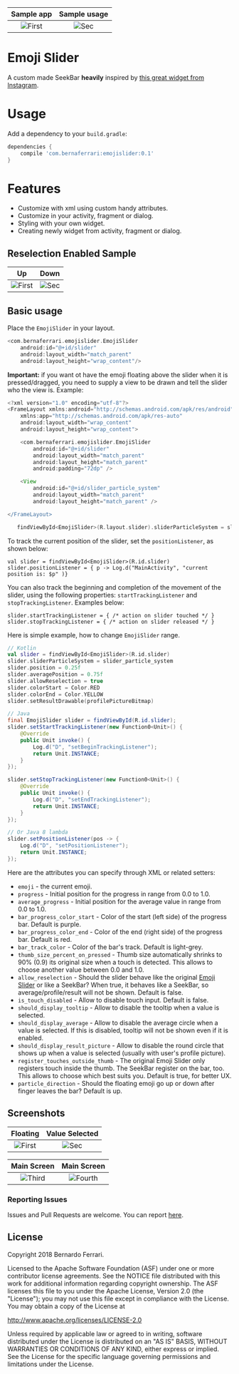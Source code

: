 | Sample app | Sample usage |
|:-:|:-:|
| ![First](assets/ig_slider.gif?raw=true) | ![Sec](assets/sample_2.gif?raw=true) |

Emoji Slider
============

A custom made SeekBar **heavily** inspired by [this great widget from Instagram](https://instagram-press.com/blog/2018/05/10/introducing-the-emoji-slider/).

# Usage
Add a dependency to your `build.gradle`:
```groovy
dependencies {
    compile 'com.bernaferrari:emojislider:0.1'
}
```

# Features
- Customize with xml using custom handy attributes.
- Customize in your activity, fragment or dialog.
- Styling with your own widget.
- Creating newly widget from activity, fragment or dialog.

## Reselection Enabled Sample

| Up | Down |
|:-:|:-:|
| ![First](assets/up_reselection.gif?raw=true) | ![Sec](assets/down_reselection.gif?raw=true) |

## Basic usage
Place the `EmojiSlider` in your layout.
```groovy
<com.bernaferrari.emojislider.EmojiSlider
    android:id="@+id/slider"
    android:layout_width="match_parent"
    android:layout_height="wrap_content"/>
```

**Important:** if you want ot have the emoji floating above the slider when it is pressed/dragged, you need to supply a view to be drawn and tell the slider who the view is.
Example:

```groovy
<?xml version="1.0" encoding="utf-8"?>
<FrameLayout xmlns:android="http://schemas.android.com/apk/res/android"
    xmlns:app="http://schemas.android.com/apk/res-auto"
    android:layout_width="wrap_content"
    android:layout_height="wrap_content">

    <com.bernaferrari.emojislider.EmojiSlider
        android:id="@+id/slider"
        android:layout_width="match_parent"
        android:layout_height="match_parent"
        android:padding="72dp" />

    <View
        android:id="@+id/slider_particle_system"
        android:layout_width="match_parent"
        android:layout_height="match_parent" />

</FrameLayout>
```

```kotlin
   findViewById<EmojiSlider>(R.layout.slider).sliderParticleSystem = slider_particle_system
```

To track the current position of the slider, set the `positionListener`, as shown below:
```
val slider = findViewById<EmojiSlider>(R.id.slider)
slider.positionListener = { p -> Log.d("MainActivity", "current position is: $p" )}
```

You can also track the beginning and completion of the movement of the slider, using the following properties:
`startTrackingListener` and `stopTrackingListener`. Examples below:
```
slider.startTrackingListener = { /* action on slider touched */ }
slider.stopTrackingListener = { /* action on slider released */ }
```

Here is simple example, how to change `EmojiSlider` range.
```kotlin
// Kotlin
val slider = findViewById<EmojiSlider>(R.id.slider)
slider.sliderParticleSystem = slider_particle_system
slider.position = 0.25f
slider.averagePosition = 0.75f
slider.allowReselection = true
slider.colorStart = Color.RED
slider.colorEnd = Color.YELLOW
slider.setResultDrawable(profilePictureBitmap)

```

```java
// Java
final EmojiSlider slider = findViewById(R.id.slider);
slider.setStartTrackingListener(new Function0<Unit>() {
    @Override
    public Unit invoke() {
        Log.d("D", "setBeginTrackingListener");
        return Unit.INSTANCE;
    }
});

slider.setStopTrackingListener(new Function0<Unit>() {
    @Override
    public Unit invoke() {
        Log.d("D", "setEndTrackingListener");
        return Unit.INSTANCE;
    }
});

// Or Java 8 lambda
slider.setPositionListener(pos -> {
    Log.d("D", "setPositionListener");
    return Unit.INSTANCE;
});
```

Here are the attributes you can specify through XML or related setters:
* `emoji` - the current emoji.
* `progress` - Initial position for the progress in range from 0.0 to 1.0.
* `average_progress` - Initial position for the average value in range from 0.0 to 1.0.
* `bar_progress_color_start` - Color of the start (left side) of the progress bar. Default is purple.
* `bar_progress_color_end` - Color of the end (right side) of the progress bar. Default is red.
* `bar_track_color` - Color of the bar's track. Default is light-grey.
* `thumb_size_percent_on_pressed` - Thumb size automatically shrinks to 90% (0.9) its original size when a touch is detected. This allows to choose another value between 0.0 and 1.0.
* `allow_reselection` - Should the slider behave like the original [Emoji Slider](https://instagram-press.com/blog/2018/05/10/introducing-the-emoji-slider/) or like a SeekBar? When true, it behaves like a SeekBar, so average/profile/result will not be shown. Default is false.
* `is_touch_disabled` - Allow to disable touch input. Default is false.
* `should_display_tooltip` - Allow to disable the tooltip when a value is selected.
* `should_display_average` - Allow to disable the average circle when a value is selected. If this is disabled, tooltip will not be shown even if it is enabled.
* `should_display_result_picture` - Allow to disable the round circle that shows up when a value is selected (usually with user's profile picture).
* `register_touches_outside_thumb` - The original Emoji Slider only registers touch inside the thumb. The SeekBar register on the bar, too. This allows to choose which best suits you. Default is true, for better UX.
* `particle_direction` - Should the floating emoji go up or down after finger leaves the bar? Default is up.

## Screenshots

| Floating | Value Selected |
|:-:|:-:|
| ![First](assets/custom_1.png?raw=true) | ![Sec](assets/custom_2.png?raw=true) |

| Main Screen | Main Screen |
|:-:|:-:|
| ![Third](assets/main_1.png?raw=true) | ![Fourth](assets/main_2.png?raw=true) |

### Reporting Issues

Issues and Pull Requests are welcome.
You can report [here](https://github.com/bernaferrari/EmojiSlider/issues).

License
-------

Copyright 2018 Bernardo Ferrari.

Licensed to the Apache Software Foundation (ASF) under one or more contributor
license agreements.  See the NOTICE file distributed with this work for
additional information regarding copyright ownership.  The ASF licenses this
file to you under the Apache License, Version 2.0 (the "License"); you may not
use this file except in compliance with the License.  You may obtain a copy of
the License at

http://www.apache.org/licenses/LICENSE-2.0

Unless required by applicable law or agreed to in writing, software
distributed under the License is distributed on an "AS IS" BASIS, WITHOUT
WARRANTIES OR CONDITIONS OF ANY KIND, either express or implied.  See the
License for the specific language governing permissions and limitations under
the License.
